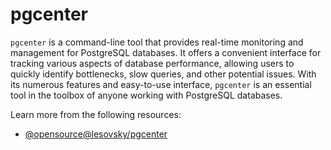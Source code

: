 # pgcenter

`pgcenter` is a command-line tool that provides real-time monitoring and management for PostgreSQL databases. It offers a convenient interface for tracking various aspects of database performance, allowing users to quickly identify bottlenecks, slow queries, and other potential issues. With its numerous features and easy-to-use interface, `pgcenter` is an essential tool in the toolbox of anyone working with PostgreSQL databases.

Learn more from the following resources:

- [@opensource@lesovsky/pgcenter](https://github.com/lesovsky/pgcenter)